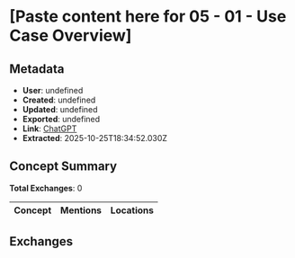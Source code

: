 # \[Paste content here for 05 - 01 - Use Case Overview\]

## Metadata

- **User**: undefined
- **Created**: undefined
- **Updated**: undefined
- **Exported**: undefined
- **Link**: [ChatGPT](undefined)
- **Extracted**: 2025-10-25T18:34:52.030Z

## Concept Summary

**Total Exchanges**: 0

| Concept | Mentions | Locations |
|---------|----------|----------|

## Exchanges

